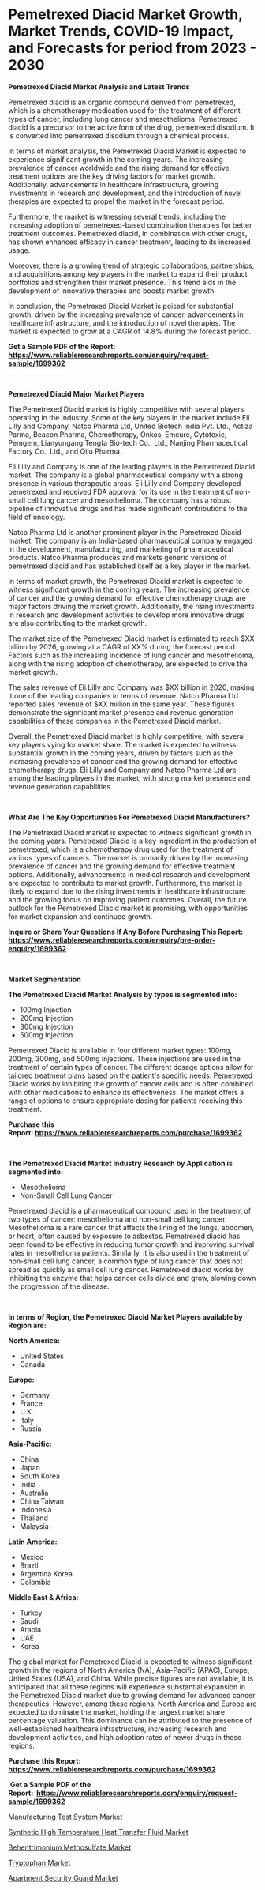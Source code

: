 <p><h1>Pemetrexed Diacid Market Growth, Market Trends, COVID-19 Impact, and Forecasts for period from 2023 - 2030</h1></p><p><strong>Pemetrexed Diacid Market Analysis and Latest Trends</strong></p>
<p><p>Pemetrexed diacid is an organic compound derived from pemetrexed, which is a chemotherapy medication used for the treatment of different types of cancer, including lung cancer and mesothelioma. Pemetrexed diacid is a precursor to the active form of the drug, pemetrexed disodium. It is converted into pemetrexed disodium through a chemical process.</p><p>In terms of market analysis, the Pemetrexed Diacid Market is expected to experience significant growth in the coming years. The increasing prevalence of cancer worldwide and the rising demand for effective treatment options are the key driving factors for market growth. Additionally, advancements in healthcare infrastructure, growing investments in research and development, and the introduction of novel therapies are expected to propel the market in the forecast period.</p><p>Furthermore, the market is witnessing several trends, including the increasing adoption of pemetrexed-based combination therapies for better treatment outcomes. Pemetrexed diacid, in combination with other drugs, has shown enhanced efficacy in cancer treatment, leading to its increased usage.</p><p>Moreover, there is a growing trend of strategic collaborations, partnerships, and acquisitions among key players in the market to expand their product portfolios and strengthen their market presence. This trend aids in the development of innovative therapies and boosts market growth.</p><p>In conclusion, the Pemetrexed Diacid Market is poised for substantial growth, driven by the increasing prevalence of cancer, advancements in healthcare infrastructure, and the introduction of novel therapies. The market is expected to grow at a CAGR of 14.8% during the forecast period.</p></p>
<p><strong>Get a Sample PDF of the Report:&nbsp; <a href="https://www.reliableresearchreports.com/enquiry/request-sample/1699362">https://www.reliableresearchreports.com/enquiry/request-sample/1699362</a></strong></p>
<p>&nbsp;</p>
<p><strong>Pemetrexed Diacid Major Market Players</strong></p>
<p><p>The Pemetrexed Diacid market is highly competitive with several players operating in the industry. Some of the key players in the market include Eli Lilly and Company, Natco Pharma Ltd, United Biotech India Pvt. Ltd., Actiza Parma, Beacon Pharma, Chemotherapy, Onkos, Emcure, Cytotoxic, Pemgem, Lianyungang Tengfa Bio-tech Co., Ltd., Nanjing Pharmaceutical Factory Co., Ltd., and Qilu Pharma.</p><p>Eli Lilly and Company is one of the leading players in the Pemetrexed Diacid market. The company is a global pharmaceutical company with a strong presence in various therapeutic areas. Eli Lilly and Company developed pemetrexed and received FDA approval for its use in the treatment of non-small cell lung cancer and mesothelioma. The company has a robust pipeline of innovative drugs and has made significant contributions to the field of oncology.</p><p>Natco Pharma Ltd is another prominent player in the Pemetrexed Diacid market. The company is an India-based pharmaceutical company engaged in the development, manufacturing, and marketing of pharmaceutical products. Natco Pharma produces and markets generic versions of pemetrexed diacid and has established itself as a key player in the market.</p><p>In terms of market growth, the Pemetrexed Diacid market is expected to witness significant growth in the coming years. The increasing prevalence of cancer and the growing demand for effective chemotherapy drugs are major factors driving the market growth. Additionally, the rising investments in research and development activities to develop more innovative drugs are also contributing to the market growth.</p><p>The market size of the Pemetrexed Diacid market is estimated to reach $XX billion by 2026, growing at a CAGR of XX% during the forecast period. Factors such as the increasing incidence of lung cancer and mesothelioma, along with the rising adoption of chemotherapy, are expected to drive the market growth.</p><p>The sales revenue of Eli Lilly and Company was $XX billion in 2020, making it one of the leading companies in terms of revenue. Natco Pharma Ltd reported sales revenue of $XX million in the same year. These figures demonstrate the significant market presence and revenue generation capabilities of these companies in the Pemetrexed Diacid market.</p><p>Overall, the Pemetrexed Diacid market is highly competitive, with several key players vying for market share. The market is expected to witness substantial growth in the coming years, driven by factors such as the increasing prevalence of cancer and the growing demand for effective chemotherapy drugs. Eli Lilly and Company and Natco Pharma Ltd are among the leading players in the market, with strong market presence and revenue generation capabilities.</p></p>
<p>&nbsp;</p>
<p><strong>What Are The Key Opportunities For Pemetrexed Diacid Manufacturers?</strong></p>
<p><p>The Pemetrexed Diacid market is expected to witness significant growth in the coming years. Pemetrexed Diacid is a key ingredient in the production of pemetrexed, which is a chemotherapy drug used for the treatment of various types of cancers. The market is primarily driven by the increasing prevalence of cancer and the growing demand for effective treatment options. Additionally, advancements in medical research and development are expected to contribute to market growth. Furthermore, the market is likely to expand due to the rising investments in healthcare infrastructure and the growing focus on improving patient outcomes. Overall, the future outlook for the Pemetrexed Diacid market is promising, with opportunities for market expansion and continued growth.</p></p>
<p><strong>Inquire or Share Your Questions If Any Before Purchasing This Report: <a href="https://www.reliableresearchreports.com/enquiry/pre-order-enquiry/1699362">https://www.reliableresearchreports.com/enquiry/pre-order-enquiry/1699362</a></strong></p>
<p>&nbsp;</p>
<p><strong>Market Segmentation</strong></p>
<p><strong>The Pemetrexed Diacid Market Analysis by types is segmented into:</strong></p>
<p><ul><li>100mg Injection</li><li>200mg Injection</li><li>300mg Injection</li><li>500mg Injection</li></ul></p>
<p><p>Pemetrexed Diacid is available in four different market types: 100mg, 200mg, 300mg, and 500mg injections. These injections are used in the treatment of certain types of cancer. The different dosage options allow for tailored treatment plans based on the patient's specific needs. Pemetrexed Diacid works by inhibiting the growth of cancer cells and is often combined with other medications to enhance its effectiveness. The market offers a range of options to ensure appropriate dosing for patients receiving this treatment.</p></p>
<p><strong>Purchase this Report:&nbsp;<a href="https://www.reliableresearchreports.com/purchase/1699362">https://www.reliableresearchreports.com/purchase/1699362</a></strong></p>
<p>&nbsp;</p>
<p><strong>The Pemetrexed Diacid Market Industry Research by Application is segmented into:</strong></p>
<p><ul><li>Mesothelioma</li><li>Non-Small Cell Lung Cancer</li></ul></p>
<p><p>Pemetrexed diacid is a pharmaceutical compound used in the treatment of two types of cancer: mesothelioma and non-small cell lung cancer. Mesothelioma is a rare cancer that affects the lining of the lungs, abdomen, or heart, often caused by exposure to asbestos. Pemetrexed diacid has been found to be effective in reducing tumor growth and improving survival rates in mesothelioma patients. Similarly, it is also used in the treatment of non-small cell lung cancer, a common type of lung cancer that does not spread as quickly as small cell lung cancer. Pemetrexed diacid works by inhibiting the enzyme that helps cancer cells divide and grow, slowing down the progression of the disease.</p></p>
<p>&nbsp;</p>
<p><strong>In terms of Region, the Pemetrexed Diacid Market Players available by Region are:</strong></p>
<p>
    <p> <strong> North America: </strong>
        <ul>
            <li>United States</li>
            <li>Canada</li>
        </ul>
        </p> 
    <p> <strong> Europe: </strong>
        <ul>
            <li>Germany</li>
            <li>France</li>
            <li>U.K.</li>
            <li>Italy</li>
            <li>Russia</li>
        </ul>
        </p> 
    <p> <strong> Asia-Pacific: </strong>
        <ul>
            <li>China</li>
            <li>Japan</li>
            <li>South Korea</li>
            <li>India</li>
            <li>Australia</li>
            <li>China Taiwan</li>
            <li>Indonesia</li>
            <li>Thailand</li>
            <li>Malaysia</li>
        </ul>
        </p> 
    <p> <strong> Latin America: </strong>
        <ul>
            <li>Mexico</li>
            <li>Brazil</li>
            <li>Argentina Korea</li>
            <li>Colombia</li>
        </ul>
        </p> 
    <p> <strong> Middle East & Africa: </strong>
        <ul>
            <li>Turkey</li>
            <li>Saudi</li>
            <li>Arabia</li>
            <li>UAE</li>
            <li>Korea</li>
        </ul>
    </p>
    </p>
<p><p>The global market for Pemetrexed Diacid is expected to witness significant growth in the regions of North America (NA), Asia-Pacific (APAC), Europe, United States (USA), and China. While precise figures are not available, it is anticipated that all these regions will experience substantial expansion in the Pemetrexed Diacid market due to growing demand for advanced cancer therapeutics. However, among these regions, North America and Europe are expected to dominate the market, holding the largest market share percentage valuation. This dominance can be attributed to the presence of well-established healthcare infrastructure, increasing research and development activities, and high adoption rates of newer drugs in these regions.</p></p>
<p><strong>Purchase this Report: <a href="https://www.reliableresearchreports.com/purchase/1699362">https://www.reliableresearchreports.com/purchase/1699362</a></strong></p>
<p>&nbsp;<strong>Get a Sample PDF of the Report:&nbsp;&nbsp;<a href="https://www.reliableresearchreports.com/enquiry/request-sample/1699362">https://www.reliableresearchreports.com/enquiry/request-sample/1699362</a></strong></p>
<p><strong></strong></p>
<p><p><a href="https://github.com/Krish2023na/Market-Research-Report-List-1/blob/main/manufacturing-test-system-market.md">Manufacturing Test System Market</a></p><p><a href="https://medium.com/@verladurgan/synthetic-high-temperature-heat-transfer-fluid-market-trends-and-market-analysis-forecasted-for-080420668555">Synthetic High Temperature Heat Transfer Fluid Market</a></p><p><a href="https://www.linkedin.com/pulse/behentrimonium-methosulfate-market-share-amp-new-trends-analysis-mxu7e/">Behentrimonium Methosulfate Market</a></p><p><a href="https://www.linkedin.com/pulse/tryptophan-market-insights-players-forecast-till-6iu7e/">Tryptophan Market</a></p><p><a href="https://github.com/zebdakicsin/Market-Research-Report-List-1/blob/main/apartment-security-guard-market.md">Apartment Security Guard Market</a></p></p>